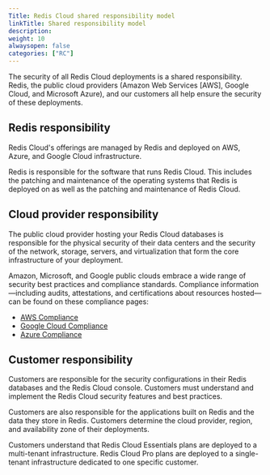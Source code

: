 ```yaml
---
Title: Redis Cloud shared responsibility model
linkTitle: Shared responsibility model
description:
weight: 10
alwaysopen: false
categories: ["RC"]
---
```


The security of all Redis Cloud deployments is a shared responsibility. Redis, the public cloud providers (Amazon Web Services [AWS], Google Cloud, and Microsoft Azure), and our customers all help ensure the security of these deployments.

## Redis responsibility

Redis Cloud's offerings are managed by Redis and deployed on AWS, Azure, and Google Cloud infrastructure.

Redis is responsible for the software that runs Redis Cloud. This includes the patching and maintenance of
the operating systems that Redis is deployed on as well as the patching and maintenance of Redis Cloud.

## Cloud provider responsibility

The public cloud provider hosting your Redis Cloud databases is responsible for the physical security of their data centers and
the security of the network, storage, servers, and virtualization that form the core infrastructure of your deployment.

Amazon, Microsoft, and Google public clouds embrace a wide range of security best practices and compliance standards. Compliance information—including audits, attestations, and certifications about resources hosted—can be found on these compliance pages:

* [AWS Compliance](https://aws.amazon.com/compliance/)
* [Google Cloud Compliance](https://cloud.google.com/security/compliance)
* [Azure Compliance](https://azure.microsoft.com/en-us/overview/trusted-cloud/compliance/)

## Customer responsibility

Customers are responsible for the security configurations in their Redis databases and the Redis Cloud console. Customers must understand and implement the Redis Cloud security features and best practices.

Customers are also responsible for the applications built on Redis and the data they store in Redis. Customers determine the cloud provider, region, and availability zone of their deployments.

Customers understand that Redis Cloud Essentials plans are deployed to a multi-tenant infrastructure. Redis Cloud Pro plans are deployed to a single-tenant infrastructure dedicated to one specific customer.
